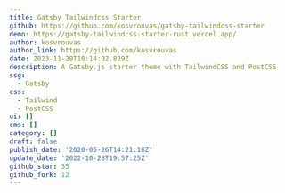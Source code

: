 ```yaml
---
title: Gatsby Tailwindcss Starter
github: https://github.com/kosvrouvas/gatsby-tailwindcss-starter
demo: https://gatsby-tailwindcss-starter-rust.vercel.app/
author: kosvrouvas
author_link: https://github.com/kosvrouvas
date: 2023-11-28T10:14:02.829Z
description: A Gatsby.js starter theme with TailwindCSS and PostCSS
ssg:
  - Gatsby
css:
  - Tailwind
  - PostCSS
ui: []
cms: []
category: []
draft: false
publish_date: '2020-05-26T14:21:18Z'
update_date: '2022-10-28T19:57:25Z'
github_star: 35
github_fork: 12
---
```

